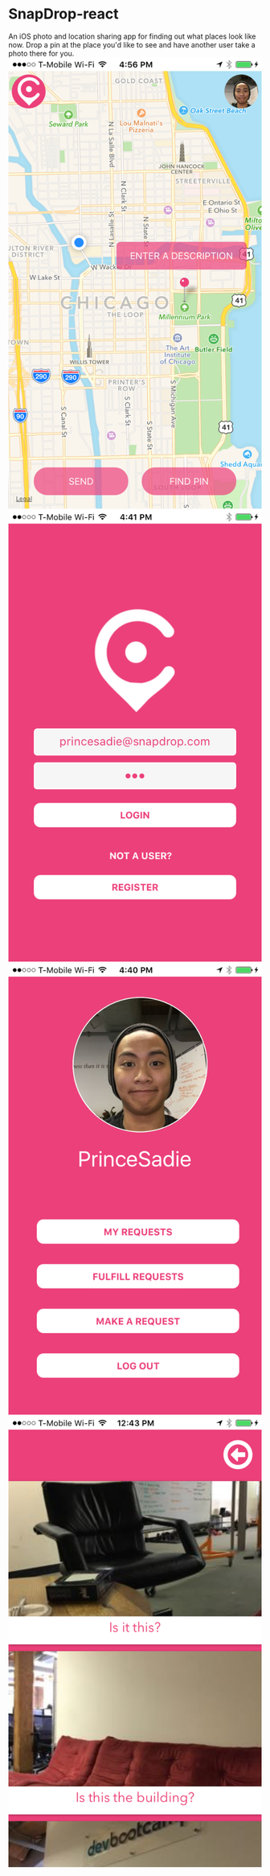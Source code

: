 # SnapDrop-react
An iOS photo and location sharing app for finding out what places look like now.
Drop a pin at the place you'd like to see and have another user take a photo there for you.
![Main Map Screenshot](/images/md/1.png?raw=true)
![Login Screenshot](/images/md/2.png?raw=true)
![Profile Screenshot](/images/md/3.png?raw=true)
![Views Screenshot](/images/md/4.png?raw=true)
